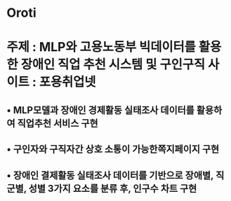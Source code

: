 # Oroti
# 주제 : MLP와 고용노동부 빅데이터를 활용한 장애인 직업 추천 시스템 및 구인구직 사이트 : 포용취업넷
   ##  • MLP모델과 장애인 경제활동 실태조사 데이터를 활용하여 직업추천 서비스 구현
   ##  • 구인자와 구직자간 상호 소통이 가능한쪽지페이지 구현
   ##  • 장애인 결제활동 실태조사 데이터를 기반으로 장애별, 직군별, 성별 3가지 요소를 분류 후, 인구수 차트 구현    
      

